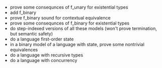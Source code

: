 - prove some consequnces of f_unary for existential types
- add f_binary
- prove f_binary sound for contextual equivalence
- prove some consequnces of f_binary for existential types
- do step-indexed versions of all these models (won't prove termination, but semantic safety)
- do a language first-order state
- in a binary model of a language with state, prove some nontrivial equivalences
- do a language with recursive types
- do a language with concurrency
